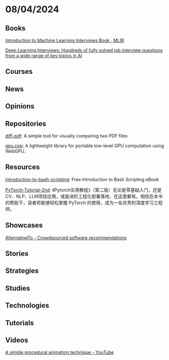 # 08/04/2024

## Books
[Introduction to Machine Learning Interviews Book · MLIB](https://huyenchip.com/ml-interviews-book/)

[Deep Learning Interviews: Hundreds of fully solved job interview questions from a wide range of key topics in AI](https://arxiv.org/abs/2201.00650)

## Courses

## News

## Opinions

## Repositories
[diff-pdf](https://github.com/vslavik/diff-pdf): A simple tool for visually comparing two PDF files

[gpu.cpp](https://github.com/AnswerDotAI/gpu.cpp): A lightweight library for portable low-level GPU computation using WebGPU.

## Resources
[introduction-to-bash-scripting](https://github.com/bobbyiliev/introduction-to-bash-scripting): Free Introduction to Bash Scripting eBook

[PyTorch-Tutorial-2nd](https://github.com/TingsongYu/PyTorch-Tutorial-2nd): 《Pytorch实用教程》（第二版）无论是零基础入门，还是CV、NLP、LLM项目应用，或是进阶工程化部署落地，在这里都有。相信在本书的帮助下，读者将能够轻松掌握 PyTorch 的使用，成为一名优秀的深度学习工程师。

## Showcases
[AlternativeTo - Crowdsourced software recommendations](https://alternativeto.net/)

## Stories

## Strategies

## Studies

## Technologies

## Tutorials

## Videos
[A simple procedural animation technique - YouTube](https://www.youtube.com/watch?v=qlfh_rv6khY)
